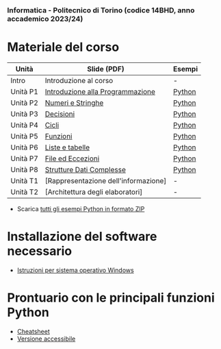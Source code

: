### Informatica - Politecnico di Torino (codice 14BHD, anno accademico 2023/24)

# Materiale del corso


| Unità    | Slide (PDF)                                                                   | Esempi         |
|----------|-------------------------------------------------------------------------------|----------------|
| Intro    | Introduzione al corso                                                         | -              |
| Unità P1 | [Introduzione alla Programmazione](./P1-La_Programmazione.pdf)       | [Python](./P1) |
| Unità P2 | [Numeri e Stringhe](./P2-Numeri_e_stringhe.pdf)                      | [Python](./P2) |
| Unità P3 | [Decisioni](./P3-Decisioni.pdf)                                      | [Python](./P3) |
| Unità P4 | [Cicli](./P4-Cicli.pdf)                                              | [Python](./P4) |
| Unità P5 | [Funzioni](./P5-Funzioni.pdf)                                        | [Python](./P5) |
| Unità P6 | [Liste e tabelle](./P6-Liste_e_Tabelle.pdf)                          | [Python](./P6) |
| Unità P7 | [File ed Eccezioni](./P7-File_e_Eccezioni.pdf)                       | [Python](./P7) |
| Unità P8 | [Strutture Dati Complesse](./P8-Strutture_dati_complesse.pdf)        | [Python](./P8) |
| Unità T1 | [Rappresentazione dell'informazione] | -              |
| Unità T2 | [Architettura degli elaboratori]              | -              |


- Scarica [tutti gli esempi Python in formato ZIP](./Esempi.zip?raw=true)

# Installazione del software necessario

 * [Istruzioni per sistema operativo Windows](./Istruzioni/istruzioni%20installazione%20ITA-Win%202023-24.pdf)
 
 # Prontuario con le principali funzioni Python

 * [Cheatsheet](./CheatSheet/Python_Cheat_Sheet-3.2.pdf)
 * [Versione accessibile](./CheatSheet/Python_Cheat_Sheet-Accessibile-v3.2.pdf)
